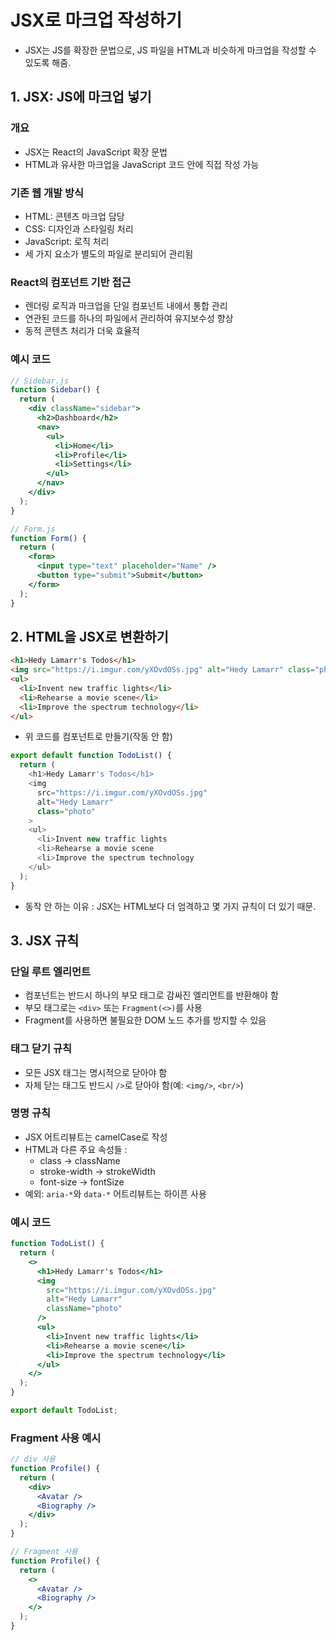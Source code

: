 # JSX로 마크업 작성하기

- JSX는 JS를 확장한 문법으로, JS 파일을 HTML과 비슷하게 마크업을 작성할 수 있도록 해줌.

## 1. JSX: JS에 마크업 넣기

### 개요

- JSX는 React의 JavaScript 확장 문법
- HTML과 유사한 마크업을 JavaScript 코드 안에 직접 작성 가능

### 기존 웹 개발 방식

- HTML: 콘텐츠 마크업 담당
- CSS: 디자인과 스타일링 처리
- JavaScript: 로직 처리
- 세 가지 요소가 별도의 파일로 분리되어 관리됨

### React의 컴포넌트 기반 접근

- 렌더링 로직과 마크업을 단일 컴포넌트 내에서 통합 관리
- 연관된 코드를 하나의 파일에서 관리하여 유지보수성 향상
- 동적 콘텐츠 처리가 더욱 효율적

### 예시 코드

```jsx
// Sidebar.js
function Sidebar() {
  return (
    <div className="sidebar">
      <h2>Dashboard</h2>
      <nav>
        <ul>
          <li>Home</li>
          <li>Profile</li>
          <li>Settings</li>
        </ul>
      </nav>
    </div>
  );
}

// Form.js
function Form() {
  return (
    <form>
      <input type="text" placeholder="Name" />
      <button type="submit">Submit</button>
    </form>
  );
}
```

## 2. HTML을 JSX로 변환하기

```html
<h1>Hedy Lamarr's Todos</h1>
<img src="https://i.imgur.com/yXOvdOSs.jpg" alt="Hedy Lamarr" class="photo" />
<ul>
  <li>Invent new traffic lights</li>
  <li>Rehearse a movie scene</li>
  <li>Improve the spectrum technology</li>
</ul>
```

- 위 코드를 컴포넌트로 만들기(작동 안 함)

```js
export default function TodoList() {
  return (
    <h1>Hedy Lamarr's Todos</h1>
    <img
      src="https://i.imgur.com/yXOvdOSs.jpg"
      alt="Hedy Lamarr"
      class="photo"
    >
    <ul>
      <li>Invent new traffic lights
      <li>Rehearse a movie scene
      <li>Improve the spectrum technology
    </ul>
  );
}
```

- 동작 안 하는 이유 : JSX는 HTML보다 더 엄격하고 몇 가지 규칙이 더 있기 때문.

## 3. JSX 규칙

### 단일 루트 엘리먼트

- 컴포넌트는 반드시 하나의 부모 태그로 감싸진 엘리먼트를 반환해야 함
- 부모 태그로는 `<div>` 또는 `Fragment(<>)`를 사용
- Fragment를 사용하면 불필요한 DOM 노드 추가를 방지할 수 있음

### 태그 닫기 규칙

- 모든 JSX 태그는 명시적으로 닫아야 함
- 자체 닫는 태그도 반드시 `/>`로 닫아야 함(예: `<img/>`, `<br/>`)

### 명명 규칙

- JSX 어트리뷰트는 camelCase로 작성
- HTML과 다른 주요 속성들 :
  - class → className
  - stroke-width → strokeWidth
  - font-size → fontSize
- 예외: `aria-*`와 `data-*` 어트리뷰트는 하이픈 사용

### 예시 코드

```jsx
function TodoList() {
  return (
    <>
      <h1>Hedy Lamarr's Todos</h1>
      <img
        src="https://i.imgur.com/yXOvdOSs.jpg"
        alt="Hedy Lamarr"
        className="photo"
      />
      <ul>
        <li>Invent new traffic lights</li>
        <li>Rehearse a movie scene</li>
        <li>Improve the spectrum technology</li>
      </ul>
    </>
  );
}

export default TodoList;
```

### Fragment 사용 예시

```jsx
// div 사용
function Profile() {
  return (
    <div>
      <Avatar />
      <Biography />
    </div>
  );
}

// Fragment 사용
function Profile() {
  return (
    <>
      <Avatar />
      <Biography />
    </>
  );
}
```
